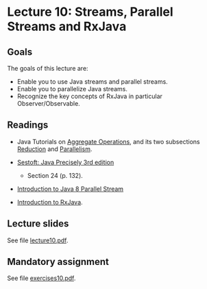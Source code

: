 # Lecture 10: Streams, Parallel Streams and RxJava

## Goals

The goals of this lecture are:

* Enable you to use Java streams and parallel streams.
* Enable you to parallelize Java streams.
* Recognize the key concepts of RxJava in particular Observer/Observable.

## Readings

* Java Tutorials on [Aggregate Operations](https://docs.oracle.com/javase/tutorial/collections/streams/index.html), and its two subsections [Reduction](https://docs.oracle.com/javase/tutorial/collections/streams/reduction.html) and [Parallelism](https://docs.oracle.com/javase/tutorial/collections/streams/parallelism.html).

* [Sestoft: Java Precisely 3rd edition](reading-material/javaprecisely-3rd-draft-streams.pdf)
  * Section 24 (p. 132).

* [Introduction to Java 8 Parallel Stream](https://medium.com/javarevisited/java-8-parallel-stream-java2blog-e1254e593763)

* [Introduction to RxJava](https://www.baeldung.com/rx-java).


## Lecture slides

See file [lecture10.pdf](https://github.itu.dk/jst/PCPP2024-Public/blob/main/week10/lecture10.pdf).

## Mandatory assignment

See file [exercises10.pdf](https://github.itu.dk/jst/PCPP2024-Public/blob/main/week10/exercises10.pdf).
